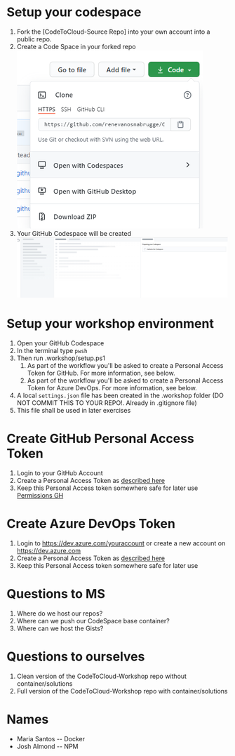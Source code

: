 # Setup your codespace
1. Fork the [CodeToCloud-Source Repo] into your own account into a public repo.
1. Create a Code Space in your forked repo
![](CodeSpace.png)
1. Your GitHub Codespace will be created
![](Codespace-creation.png)

# Setup your workshop environment
1. Open your GitHub Codespace 
1. In the terminal type `pwsh`
1. Then run .workshop/setup.ps1 
    1. As part of the workflow you'll be asked to create a Personal Access Token for GitHub. For more information, see below.
    2. As part of the workflow you'll be asked to create a Personal Access Token for Azure DevOps. For more information, see below.
1. A local `settings.json` file has been created in the .workshop folder (DO NOT COMMIT THIS TO YOUR REPO!. Already in .gitignore file)
1. This file shall be used in later exercises

# Create GitHub Personal Access Token
1. Login to your GitHub Account
1. Create a Personal Access Token as [described here](https://docs.github.com/en/free-pro-team@latest/github/authenticating-to-github/creating-a-personal-access-token)
1. Keep this Personal Access token somewhere safe for later use
[Permissions GH](Permissions-GH.png)

# Create Azure DevOps Token
1. Login to https://dev.azure.com/youraccount or create a new account on https://dev.azure.com
1. Create a Personal Access Token as [described here](https://docs.microsoft.com/en-us/azure/devops/organizations/accounts/use-personal-access-tokens-to-authenticate?view=azure-devops&tabs=preview-page)
1. Keep this Personal Access token somewhere safe for later use

# Questions to MS
1. Where do we host our repos? 
1. Where can we push our CodeSpace base container?
1. Where can we host the Gists?

# Questions to ourselves
1. Clean version of the CodeToCloud-Workshop repo without container/solutions 
1. Full version of the CodeToCloud-Workshop repo with container/solutions 

# Names
* Maria Santos -- Docker
* Josh Almond -- NPM